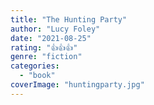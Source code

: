 ```yaml
---
title: "The Hunting Party"
author: "Lucy Foley"
date: "2021-08-25"
rating: "👍👍👍"
genre: "fiction"
categories: 
  - "book"
coverImage: "huntingparty.jpg"
---
```

